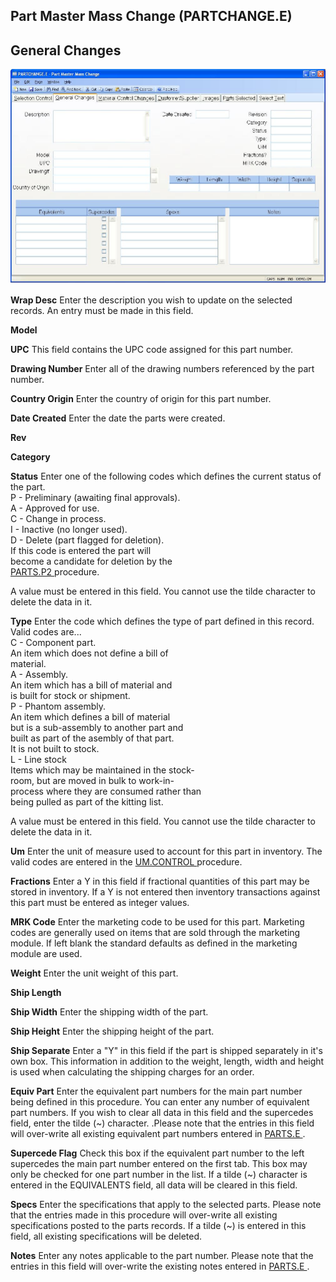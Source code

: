 ##  Part Master Mass Change (PARTCHANGE.E)

<PageHeader />

##  General Changes

![](./PARTCHANGE-E-2.jpg)

**Wrap Desc** Enter the description you wish to update on the selected
records. An entry must be made in this field.  
  
**Model**  
  
**UPC** This field contains the UPC code assigned for this part number.  
  
**Drawing Number** Enter all of the drawing numbers referenced by the part
number.  
  
**Country Origin** Enter the country of origin for this part number.  
  
**Date Created** Enter the date the parts were created.  
  
**Rev**  
  
**Category**  
  
**Status** Enter one of the following codes which defines the current status
of the part.  
P - Preliminary (awaiting final approvals).  
A - Approved for use.  
C - Change in process.  
I - Inactive (no longer used).  
D - Delete (part flagged for deletion).  
If this code is entered the part will  
become a candidate for deletion by the  
[ PARTS.P2 ](../../../../../rover/AP-OVERVIEW/AP-ENTRY/AP-E/AP-E-1/MSHIP-E/MSHIP-E-2/Parts-E/PARTS-E-1/PARTS-P2) procedure.   
  
A value must be entered in this field. You cannot use the tilde character to
delete the data in it.  
  
**Type** Enter the code which defines the type of part defined in this record.
Valid codes are...  
C - Component part.  
An item which does not define a bill of  
material.  
A - Assembly.  
An item which has a bill of material and  
is built for stock or shipment.  
P - Phantom assembly.  
An item which defines a bill of material  
but is a sub-assembly to another part and  
built as part of the asembly of that part.  
It is not built to stock.  
L - Line stock  
Items which may be maintained in the stock-  
room, but are moved in bulk to work-in-  
process where they are consumed rather than  
being pulled as part of the kitting list.  
  
A value must be entered in this field. You cannot use the tilde character to
delete the data in it.  
  
**Um** Enter the unit of measure used to account for this part in inventory. The valid codes are entered in the [ UM.CONTROL ](../../../../../rover/AP-OVERVIEW/AP-ENTRY/AP-E/AP-E-1/MSHIP-E/MSHIP-E-2/Parts-E/PARTS-E-1/UM-CONTROL) procedure.   
  
**Fractions** Enter a Y in this field if fractional quantities of this part
may be stored in inventory. If a Y is not entered then inventory transactions
against this part must be entered as integer values.  
  
**MRK Code** Enter the marketing code to be used for this part. Marketing
codes are generally used on items that are sold through the marketing module.
If left blank the standard defaults as defined in the marketing module are
used.  
  
**Weight** Enter the unit weight of this part.  
  
**Ship Length**  
  
**Ship Width** Enter the shipping width of the part.  
  
**Ship Height** Enter the shipping height of the part.  
  
**Ship Separate** Enter a "Y" in this field if the part is shipped separately
in it's own box. This information in addition to the weight, length, width and
height is used when calculating the shipping charges for an order.  
  
**Equiv Part** Enter the equivalent part numbers for the main part number being defined in this procedure. You can enter any number of equivalent part numbers. If you wish to clear all data in this field and the supercedes field, enter the tilde (~) character. .Please note that the entries in this field will over-write all existing equivalent part numbers entered in [ PARTS.E ](../../../ENG-ENTRY/PARTS-E) .   
  
**Supercede Flag** Check this box if the equivalent part number to the left
supercedes the main part number entered on the first tab. This box may only be
checked for one part number in the list. If a tilde (~) character is entered
in the EQUIVALENTS field, all data will be cleared in this field.  
  
**Specs** Enter the specifications that apply to the selected parts. Please
note that the entries made in this procedure will over-write all existing
specifications posted to the parts records. If a tilde (~) is entered in this
field, all existing specifications will be deleted.  
  
**Notes** Enter any notes applicable to the part number. Please note that the entries in this field will over-write the existing notes entered in [ PARTS.E ](../../../ENG-ENTRY/PARTS-E) .   
  
  
<badge text= "Version 8.10.57" vertical="middle" />

<PageFooter />